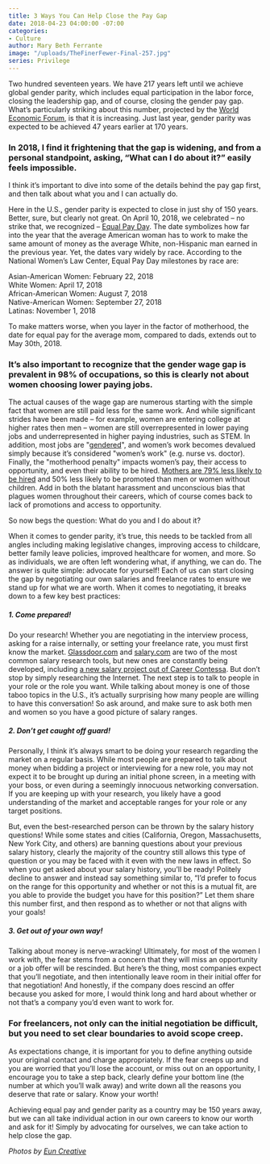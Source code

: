 ```yaml
---
title: 3 Ways You Can Help Close the Pay Gap
date: 2018-04-23 04:00:00 -07:00
categories:
- Culture
author: Mary Beth Ferrante
image: "/uploads/TheFinerFewer-Final-257.jpg"
series: Privilege
---
```


Two hundred seventeen years. We have 217 years left until we achieve global gender parity, which includes equal participation in the labor force, closing the leadership gap, and of course, closing the gender pay gap. What’s particularly striking about this number, projected by the [World Economic Forum](https://www.weforum.org/reports/the-global-gender-gap-report-2017), is that it is increasing. Just last year, gender parity was expected to be achieved 47 years earlier at 170 years. 

### In 2018, I find it frightening that the gap is widening, and from a personal standpoint, asking, “What can I do about it?” easily feels impossible. 

I think it’s important to dive into some of the details behind the pay gap first, and then talk about what you and I can actually do. 

Here in the U.S., gender parity is expected to close in just shy of 150 years. Better, sure, but clearly not great. On April 10, 2018, we celebrated – no strike that, we recognized – [Equal Pay Day](https://twitter.com/hashtag/EqualPayDay?src=hash). The date symbolizes how far into the year that the average American woman has to work to make the same amount of money as the average White, non-Hispanic man earned in the previous year. Yet, the dates vary widely by race. According to the National Women’s Law Center, Equal Pay Day milestones by race are:

Asian-American Women: February 22, 2018  
White Women: April 17, 2018  
African-American Women: August 7, 2018  
Native-American Women: September 27, 2018  
Latinas: November 1, 2018

To make matters worse, when you layer in the factor of motherhood, the date for equal pay for the average mom, compared to dads, extends out to May 30th, 2018. 

### It’s also important to recognize that the gender wage gap is prevalent in 98% of occupations, so this is clearly not about women choosing lower paying jobs. 

The actual causes of the wage gap are numerous starting with the simple fact that women are still paid less for the same work. And while significant strides have been made – for example, women are entering college at higher rates then men – women are still overrepresented in lower paying jobs and underrepresented in higher paying industries, such as STEM. In addition, most jobs are "[gendered](https://fairygodboss.com/articles/gender-stereotypes-don-t-just-hurt-women-men-lose-too)", and women’s work becomes devalued simply because it’s considered "women’s work" (e.g. nurse vs. doctor). Finally, the "motherhood penalty" impacts women’s pay, their access to opportunity, and even their ability to be hired.  [Mothers are 79% less likely to be hired](http://www.kauffman.org/~/media/kauffman_org/research%20reports%20and%20covers/2016/labor_after_labor_may3b.pdf) and 50% less likely to be promoted than men or women without children. Add in both the blatant harassment and unconscious bias that plagues women throughout their careers, which of course comes back to lack of promotions and access to opportunity.

So now begs the question: What do you and I do about it?  

When it comes to gender parity, it’s true, this needs to be tackled from all angles including making legislative changes, improving access to childcare, better family leave policies, improved healthcare for women, and more. So as individuals, we are often left wondering what, if anything, we can do. The answer is quite simple: advocate for yourself! Each of us can start closing the gap by negotiating our own salaries and freelance rates to ensure we stand up for what we are worth. When it comes to negotiating, it breaks down to a few key best practices:

##### 1. Come prepared!

Do your research! Whether you are negotiating in the interview process, asking for a raise internally, or setting your freelance rate, you must first know the market. [Glassdoor.com](https://www.glassdoor.com/index.htm) and [salary.com](https://www.salary.com/) are two of the most common salary research tools, but new ones are constantly being developed, including [a new salary project out of Career Contessa](https://www.careercontessa.com/resources/salary-project/). But don’t stop by simply researching the Internet. The next step is to talk to people in your role or the role you want. While talking about money is one of those taboo topics in the U.S., it’s actually surprising how many people are willing to have this conversation!  So ask around, and make sure to ask both men and women so you have a good picture of salary ranges.

##### 2. Don’t get caught off guard!

Personally, I think it’s always smart to be doing your research regarding the market on a regular basis. While most people are prepared to talk about money when bidding a project or interviewing for a new role, you may not expect it to be brought up during an initial phone screen, in a meeting with your boss, or even during a seemingly innocuous networking conversation. If you are keeping up with your research, you likely have a good understanding of the market and acceptable ranges for your role or any target positions.  

But, even the best-researched person can be thrown by the salary history questions! While some states and cities (California, Oregon, Massachusetts, New York City, and others) are banning questions about your previous salary history, clearly the majority of the country still allows this type of question or you may be faced with it even with the new laws in effect. So when you get asked about your salary history, you’ll be ready! Politely decline to answer and instead say something similar to, “I’d prefer to focus on the range for this opportunity and whether or not this is a mutual fit, are you able to provide the budget you have for this position?” Let them share this number first, and then respond as to whether or not that aligns with your goals!

##### 3. Get out of your own way!

Talking about money is nerve-wracking! Ultimately, for most of the women I work with, the fear stems from a concern that they will miss an opportunity or a job offer will be rescinded. But here’s the thing, most companies expect that you’ll negotiate, and then intentionally leave room in their initial offer for that negotiation! And honestly, if the company does rescind an offer because you asked for more, I would think long and hard about whether or not that’s a company you’d even want to work for.   

### For freelancers, not only can the initial negotiation be difficult, but you need to set clear boundaries to avoid scope creep. 

As expectations change, it is important for you to define anything outside your original contact and charge appropriately. If the fear creeps up and you are worried that you’ll lose the account, or miss out on an opportunity, I encourage you to take a step back, clearly define your bottom line (the number at which you’ll walk away) and write down all the reasons you deserve that rate or salary. Know your worth!

Achieving equal pay and gender parity as a country may be 150 years away, but we can all take individual action in our own careers to know our worth and ask for it! Simply by advocating for ourselves, we can take action to help close the gap.

_Photos by [Eun Creative](http://www.euncreative.com/)_